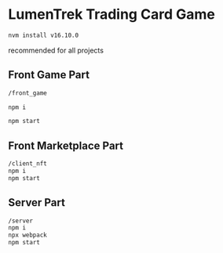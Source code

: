 # LumenTrek Trading Card Game
```bash
nvm install v16.10.0
```
recommended for all projects
## Front Game Part

```bash
/front_game

npm i

npm start
```

## Front Marketplace Part
```bash
/client_nft
npm i
npm start
```

## Server Part
```bash
/server
npm i
npx webpack
npm start
```
